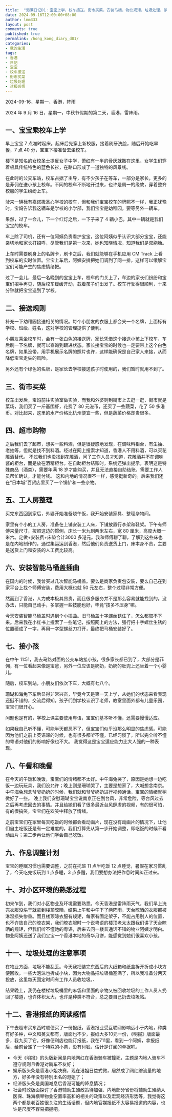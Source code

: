```yaml
---
title:  "港漂日记D1：宝宝上学，校车接送，街市买菜，安装马桶，物业规矩，垃圾处理，读报感悟"
date: 2024-09-16T12:00:00+08:00
author: lmm333
layout: post
comments: true
published: true
permalink: /hong_kong_diary_d01/
categories:
- 我的生活
tags:
- 香港
- 日记
- 宝宝
- 校车接送
- 街市买菜
- 垃圾处理
- 读报感悟
---
```


2024-09-16，星期一，香港，阵雨


 2024 年 9 月 16 日，星期一，中秋节假期的第二天，香港，雷阵雨。

## 一、宝宝乘校车上学
早上宝宝 7 点准时起床。起床后先穿上新校服，接着刷牙洗脸，随后开始吃早餐，7 点 40 分，宝宝下楼准备去坐校车。

<!--more-->

楼下是知名的女校圣士提反女子中学，萧红有一半的骨灰就撒在这里，女学生们穿着极具传统特色的蓝色长衫，在路口形成了一道独特的风景线。

在此时的公交车站，校车占据了主导，有不少孩子在等车，一部分是家长，更多的是菲佣在送小孩上校车。不同的校车不断地开过来，也许是周一的缘故，穿着整齐校服的学生纷纷上车。

驶来一辆标有嘉诺撒圣心学校的校车，但和我们宝宝校车的牌照不一样，我正犹豫时，宝妈告诉我这辆车是学校的小学部，我们宝宝是幼稚园，要等另外一辆车。

果然，过了一会儿，下一个红灯之后，一下子来了 4 辆小巴，其中一辆就是我们宝宝的校车。

车上除了司机，还有一位阿姨负责看护宝宝，这位阿姨似乎认识大部分宝宝，还能亲切地和家长打招呼，尽管我们是第一次来，她也知晓情况，知道我们是双胞胎。

上车时需要刷身上的名牌卡，刷卡之后，我们就能够在手机应用 CM Track 上看到校车的实时位置。宝宝上车后，阿姨安排把她们调到了同一排，这样可以缓解宝宝们可能产生的焦虑情绪把。

过了一会儿，最后一名晚到的宝宝上车，校车的门关上了，车边的家长们纷纷和宝宝们招手再见，随后校车缓缓开动，载着孩子们出发了。校车行驶得很顺利，十来分钟就把宝宝送到了学校。

## 二、接送规则

补充一下幼稚园接送相关的情况。每个小朋友的衣服上都会夹一个名牌，上面标有学校、班级、姓名，这对学校的管理提供了便利。

小朋友乘坐校车时，会有一张白色的接送牌，家长凭借这个接送小孩上下校车，车后刷一下名牌，就可以查询到跟进状态。家长接宝宝的时候也一定要带上这个白色名牌，如果没带，用手机展示名牌的照片也许，这样能确保是自己家人来接，从而降低宝宝走失的风险。

另外还有个绿色的名牌，是家长去学校接送孩子时使用的，我们暂时就用不到了。

## 三、街市买菜

校车出发后，宝妈前往实验室做实验，而我和外婆则到街市上去逛一逛，街市就是菜场，我们买了一斤基围虾，花费了 80 元港币，还买了一些蔬菜，花了 50 多港币。对比起来，这里的水产价格比杭州便宜一些，但是蔬菜价格却贵很多。

## 四、超市购物

之后我们去了超市，想买一些料酒，但是很疑惑地发现，在调味料柜台，有生抽、老抽等，但就是找不到料酒。经过在网上搜索才知道，香港人不用料酒，可以买花雕酒替代。
不过我们也没找到花雕酒，问了工作人员才知道，花雕酒并不在调味酱的柜台，而是放在酒精柜台。在自助柜台结账时，系统还弹出提示，表明这是特殊商品（酒类），需要年满 18 岁才能购买，并且无法直接自助结账，需要工作人员帮忙确认，才能付钱。
这和内地的情况很不一样，感觉挺新奇的。后来我们还在“日本城”百货店里买了一个锅铲和一些杂物。

## 五、工人房整理

买完东西回到家后，外婆开始准备烧午饭，我开始安装家具、整理杂物间。

家里有个小的工人房，准备在上铺安装工人床，下铺放置行李架和鞋架。下午有师傅来量尺寸，按照这边的惯例，床长一米九到两米左右，宽 80 厘米，高度大概一米六。定做+安装费+床垫合计3000 多港元。我和师傅聊了聊，了解到这些床也是在内地制作的，通过集运运到香港，然后他们负责送货上门，床本身不贵，主要是送货上门和安装的人工费比较高。

## 六、安装智能马桶盖插曲

在国内的时候，我曾买过几次智能马桶盖。要么是商家负责包安装，要么自己在到家平台上找个师傅安装，费用大概也就 50 元左右，整个过程非常方便。

然而到了香港，人力成本极其昂贵，而且很多服务并不是那么容易就能找到的。没办法，只能自己动手，多掌握一些技能也好，毕竟“技多不压身”嘛。

今天安装智能马桶盖时遇到个小插曲。旧马桶盖十字螺丝锈住了，怎么都取不下来。后来我在小红书上搜索了一些笔记，按照网上的方法，强行把十字螺丝生锈的位置砸成了一字，再用一字型螺丝刀打开，最终把马桶安装好了。

## 七、接小孩

在中午 11:51，我去马路对面的公交车站接小孩，很多家长都已到了，大部分是菲佣，有一位看起来像是宝爸，另外一位应该是奶奶，奶奶的肚兜上还坐着一个小婴儿。

随后，校车到站，小朋友们依次下车，大概有七八个。

珊瑚和海兔下车后显得非常兴奋，毕竟今天是第一天上学，从她们的状态来看表现还挺不错的，交流后得知，孩子们到学校认识了老师，教室里面外都有儿童乐园，宝宝们很开心。

问题也是有的，学校上课主要使用粤语，宝宝们基本听不懂，还需要慢慢适应。

如果我自己听不懂，可能半天都忍不了，但宝宝们似乎没那么明显的焦虑感。可能因为他们之前上英语课的时候，也有很多都听不懂，已经习惯了，所以完全听不懂的粤语对他们的影响好像也不大。
我觉得这是宝宝适应能力比大人强的一种表现。

## 八、午餐和晚餐

在今天的午饭和晚饭，宝宝们的情绪都不太好。中午海兔哭了，原因是她想一边吃饭一边玩玩具，我们没允许；晚上则是珊瑚哭了，主要是想家了，大喊想念南京。
中午海兔想念爷爷奶奶的时候，我们就和爷爷奶奶进行视频通话，宝宝的情绪就稍微好了一些。
晚上我们安慰珊瑚宝宝说南京正在刮台风，非常危险，等台风过去之后再考虑回去的事情。并且给她们看了很多最近台风肆虐的视频，有的很可怕，有的很搞笑，宝宝们在欢笑中释放了情绪。

之前宝宝们在家里每天吃饭的时候都会看动画片，现在没有动画片的情况下，让他们自主吃饭还是有一定难度的。我们打算先从第一步开始调整，即吃饭的时候不看动画片；第二步再让他们学会自己吃饭。

## 九、作息调整计划

宝宝的睡眠习惯也需要调整，之前在托班 11 点半吃饭 12 点睡觉，暑假在家习惯乱了，今天吃完饭玩到 1 点多睡，3 点多醒，我们要想办法把作息时间纠正过来。

## 十、对小区环境的熟悉过程

初来乍到，我们对小区物业及环境需要熟悉。今天香港是雷阵雨天气，我们早上洗完衣服没烘干就拿到楼顶晾晒，结果上午和中午下了两阵雨，天台晾晒的衣服都被淋湿损失惨重。而且楼顶晾衣服有规矩，每家有固定架子，不能占用别人的位置，也不许放自己的晾衣架，我们晾衣服时一个说粤语的楼顶老太太跟我们讲了天台晾晒的规矩，但我们听不懂她的粤语，后来去问一楼普通话不错的物业阿姨才明白。物业阿姨还送了我们宝宝一个香港本地的奇华月饼，能感觉到她们很喜欢小孩。

## 十一、垃圾处理的注意事项

在物业方面，垃圾不能乱丢。今天我把装完东西后的大纸箱和纸盒拆开折成小块方便回收，一些大泡沫也折成小块，因为大物品把垃圾桶塞满了，所以我准备分两天投放，这里每天固定时间有工作人员收垃圾。、

结果晚上，我仍在楼梯垃圾桶里的麻袋和里面的杂物又被回收垃圾的工作人员人扔回了楼道，也许体积太大，也许是种类不符合，总之要自己扔去垃圾站。

## 十二、香港报纸的阅读感悟

下午去超市买东西时顺便买了一份报纸，香港报业受互联网影响远小于内地，种类有好多种，中文和英文都有，版面也不少，报纸大多10元一份，《明报》版面最多，我九买了它。好像便利店也能订报纸，我在711里，看到一个阿姨，拿报纸后，给前台递了一个特殊的小票，没有付钱，估计是订阅的单据吧。

- 今天《明报》的头版新闻是内地网红在香港骑车被撞死，主题是内地人骑车不遵守规则且香港对骑车不友好；
- 娱乐版头条是香港小姐决赛，现在港姐日益式微，居然成了网红蹭流量的地方，好多年没有特别出名的港姐了；
- 经济版头条是美国减息后香港可能的降息情况；
- 社会时政版面探讨了香港辅助生殖政策待加强、内地部分省份将辅助生殖纳入医保、珠海横琴物业空置率高和的相关的政策以及宏观经济形势等，我觉得这两个都是老百姓很关注的生话话题，但内地官媒报纸不太容易报道的内容，也许是尺度不容易把握吧。

